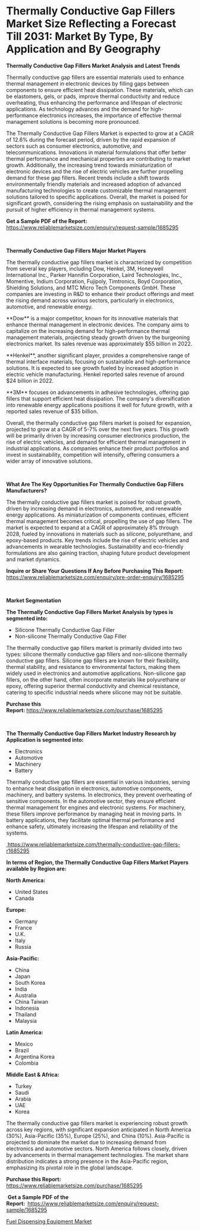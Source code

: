 <p><h1>Thermally Conductive Gap Fillers Market Size Reflecting a Forecast Till 2031: Market By Type, By Application and By Geography</h1></p><p><strong>Thermally Conductive Gap Fillers Market Analysis and Latest Trends</strong></p>
<p><p>Thermally conductive gap fillers are essential materials used to enhance thermal management in electronic devices by filling gaps between components to ensure efficient heat dissipation. These materials, which can be elastomers, gels, or pads, improve thermal conductivity and reduce overheating, thus enhancing the performance and lifespan of electronic applications. As technology advances and the demand for high-performance electronics increases, the importance of effective thermal management solutions is becoming more pronounced.</p><p>The Thermally Conductive Gap Fillers Market is expected to grow at a CAGR of 12.6% during the forecast period, driven by the rapid expansion of sectors such as consumer electronics, automotive, and telecommunications. Innovations in material formulations that offer better thermal performance and mechanical properties are contributing to market growth. Additionally, the increasing trend towards miniaturization of electronic devices and the rise of electric vehicles are further propelling demand for these gap fillers. Recent trends include a shift towards environmentally friendly materials and increased adoption of advanced manufacturing technologies to create customizable thermal management solutions tailored to specific applications. Overall, the market is poised for significant growth, considering the rising emphasis on sustainability and the pursuit of higher efficiency in thermal management systems.</p></p>
<p><strong>Get a Sample PDF of the Report:&nbsp;</strong> <a href="https://www.reliablemarketsize.com/enquiry/request-sample/1685295?utm_campaign=1884&utm_medium=2&utm_source=Github&utm_content=ia&utm_term=30122024&utm_id=thermally-conductive-gap-fillers">https://www.reliablemarketsize.com/enquiry/request-sample/1685295</a></p>
<p>&nbsp;</p>
<p><strong>Thermally Conductive Gap Fillers Major Market Players</strong></p>
<p><p>The thermally conductive gap fillers market is characterized by competition from several key players, including Dow, Henkel, 3M, Honeywell International Inc., Parker Hannifin Corporation, Laird Technologies, Inc., Momentive, Indium Corporation, Fujipoly, Timtronics, Boyd Corporation, Shielding Solutions, and MTC Micro Tech Components GmbH. These companies are investing in R&D to enhance their product offerings and meet the rising demand across various sectors, particularly in electronics, automotive, and renewable energy.</p><p>**Dow** is a major competitor, known for its innovative materials that enhance thermal management in electronic devices. The company aims to capitalize on the increasing demand for high-performance thermal management materials, projecting steady growth driven by the burgeoning electronics market. Its sales revenue was approximately $55 billion in 2022.</p><p>**Henkel**, another significant player, provides a comprehensive range of thermal interface materials, focusing on sustainable and high-performance solutions. It is expected to see growth fueled by increased adoption in electric vehicle manufacturing. Henkel reported sales revenue of around $24 billion in 2022.</p><p>**3M** focuses on advancements in adhesive technologies, offering gap fillers that support efficient heat dissipation. The company's diversification into renewable energy applications positions it well for future growth, with a reported sales revenue of $35 billion.</p><p>Overall, the thermally conductive gap fillers market is poised for expansion, projected to grow at a CAGR of 5-7% over the next five years. This growth will be primarily driven by increasing consumer electronics production, the rise of electric vehicles, and demand for efficient thermal management in industrial applications. As companies enhance their product portfolios and invest in sustainability, competition will intensify, offering consumers a wider array of innovative solutions.</p></p>
<p>&nbsp;</p>
<p><strong>What Are The Key Opportunities For Thermally Conductive Gap Fillers Manufacturers?</strong></p>
<p><p>The thermally conductive gap fillers market is poised for robust growth, driven by increasing demand in electronics, automotive, and renewable energy applications. As miniaturization of components continues, efficient thermal management becomes critical, propelling the use of gap fillers. The market is expected to expand at a CAGR of approximately 8% through 2028, fueled by innovations in materials such as silicone, polyurethane, and epoxy-based products. Key trends include the rise of electric vehicles and advancements in wearable technologies. Sustainability and eco-friendly formulations are also gaining traction, shaping future product development and market dynamics.</p></p>
<p><strong>Inquire or Share Your Questions If Any Before Purchasing This Report:</strong> <a href="https://www.reliablemarketsize.com/enquiry/pre-order-enquiry/1685295?utm_campaign=1884&utm_medium=2&utm_source=Github&utm_content=ia&utm_term=30122024&utm_id=thermally-conductive-gap-fillers">https://www.reliablemarketsize.com/enquiry/pre-order-enquiry/1685295</a></p>
<p>&nbsp;</p>
<p><strong>Market Segmentation</strong></p>
<p><strong>The Thermally Conductive Gap Fillers Market Analysis by types is segmented into:</strong></p>
<p><ul><li>Silicone Thermally Conductive Gap Filler</li><li>Non-silicone Thermally Conductive Gap Filler</li></ul></p>
<p><p>The thermally conductive gap fillers market is primarily divided into two types: silicone thermally conductive gap fillers and non-silicone thermally conductive gap fillers. Silicone gap fillers are known for their flexibility, thermal stability, and resistance to environmental factors, making them widely used in electronics and automotive applications. Non-silicone gap fillers, on the other hand, often incorporate materials like polyurethane or epoxy, offering superior thermal conductivity and chemical resistance, catering to specific industrial needs where silicone may not be suitable.</p></p>
<p><strong>Purchase this Report:&nbsp;</strong><a href="https://www.reliablemarketsize.com/purchase/1685295?utm_campaign=1884&utm_medium=2&utm_source=Github&utm_content=ia&utm_term=30122024&utm_id=thermally-conductive-gap-fillers">https://www.reliablemarketsize.com/purchase/1685295</a></p>
<p>&nbsp;</p>
<p><strong>The Thermally Conductive Gap Fillers Market Industry Research by Application is segmented into:</strong></p>
<p><ul><li>Electronics</li><li>Automotive</li><li>Machinery</li><li>Battery</li></ul></p>
<p><p>Thermally conductive gap fillers are essential in various industries, serving to enhance heat dissipation in electronics, automotive components, machinery, and battery systems. In electronics, they prevent overheating of sensitive components. In the automotive sector, they ensure efficient thermal management for engines and electronic systems. For machinery, these fillers improve performance by managing heat in moving parts. In battery applications, they facilitate optimal thermal performance and enhance safety, ultimately increasing the lifespan and reliability of the systems.</p></p>
<p><a href="https://www.reliablemarketsize.com/thermally-conductive-gap-fillers-r1685295?utm_campaign=1884&utm_medium=2&utm_source=Github&utm_content=ia&utm_term=30122024&utm_id=thermally-conductive-gap-fillers">&nbsp;https://www.reliablemarketsize.com/thermally-conductive-gap-fillers-r1685295</a></p>
<p><strong>In terms of Region, the Thermally Conductive Gap Fillers Market Players available by Region are:</strong></p>
<p>
    <p> <strong> North America: </strong>
        <ul>
            <li>United States</li>
            <li>Canada</li>
        </ul>
        </p> 
    <p> <strong> Europe: </strong>
        <ul>
            <li>Germany</li>
            <li>France</li>
            <li>U.K.</li>
            <li>Italy</li>
            <li>Russia</li>
        </ul>
        </p> 
    <p> <strong> Asia-Pacific: </strong>
        <ul>
            <li>China</li>
            <li>Japan</li>
            <li>South Korea</li>
            <li>India</li>
            <li>Australia</li>
            <li>China Taiwan</li>
            <li>Indonesia</li>
            <li>Thailand</li>
            <li>Malaysia</li>
        </ul>
        </p> 
    <p> <strong> Latin America: </strong>
        <ul>
            <li>Mexico</li>
            <li>Brazil</li>
            <li>Argentina Korea</li>
            <li>Colombia</li>
        </ul>
        </p> 
    <p> <strong> Middle East & Africa: </strong>
        <ul>
            <li>Turkey</li>
            <li>Saudi</li>
            <li>Arabia</li>
            <li>UAE</li>
            <li>Korea</li>
        </ul>
    </p>
    </p>
<p><p>The thermally conductive gap fillers market is experiencing robust growth across key regions, with significant expansion anticipated in North America (30%), Asia-Pacific (35%), Europe (25%), and China (10%). Asia-Pacific is projected to dominate the market due to increasing demand from electronics and automotive sectors. North America follows closely, driven by advancements in thermal management technologies. The market share distribution indicates a strong presence in the Asia-Pacific region, emphasizing its pivotal role in the global landscape.</p></p>
<p><strong>Purchase this Report: </strong><a href="https://www.reliablemarketsize.com/purchase/1685295?utm_campaign=1884&utm_medium=2&utm_source=Github&utm_content=ia&utm_term=30122024&utm_id=thermally-conductive-gap-fillers">https://www.reliablemarketsize.com/purchase/1685295</a></p>
<p>&nbsp;<strong>Get a Sample PDF of the Report:&nbsp;&nbsp;</strong><a href="https://www.reliablemarketsize.com/enquiry/request-sample/1685295?utm_campaign=1884&utm_medium=2&utm_source=Github&utm_content=ia&utm_term=30122024&utm_id=thermally-conductive-gap-fillers">https://www.reliablemarketsize.com/enquiry/request-sample/1685295</a></p>
<p><strong></strong></p>
<p><p><a href="https://github.com/pizolina/Market-Research-Report-List-6/blob/main/fuel-dispensing-equipment-market.md?utm_campaign=1884&utm_medium=2&utm_source=Github&utm_content=ia&utm_term=30122024&utm_id=thermally-conductive-gap-fillers">Fuel Dispensing Equipment Market</a></p></p>
